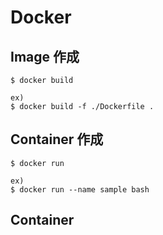 # Docker

## Image 作成

    $ docker build

    ex)
    $ docker build -f ./Dockerfile .

## Container 作成

    $ docker run

    ex)
    $ docker run --name sample bash

## Container 
